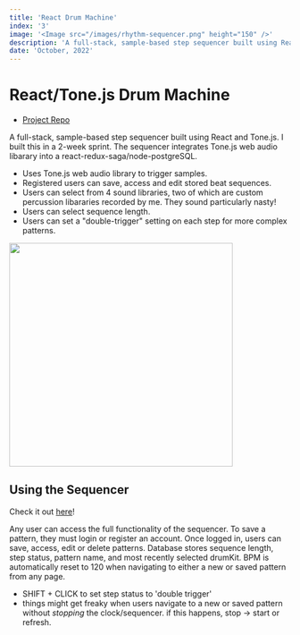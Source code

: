 ```yaml
---
title: 'React Drum Machine'
index: '3'
image: '<Image src="/images/rhythm-sequencer.png" height="150" />'
description: 'A full-stack, sample-based step sequencer built using React and Tone.js.'
date: 'October, 2022'
---
```


# React/Tone.js Drum Machine

- <a class='link' href='https://github.com/danraskin/rhythm-sequencer-solo-project/tree/main'>Project Repo</a>

A full-stack, sample-based step sequencer built using React and Tone.js. I built this in a 2-week sprint. The sequencer integrates Tone.js web audio libarary into a react-redux-saga/node-postgreSQL. 

- Uses Tone.js web audio library to trigger samples.
- Registered users can save, access and edit stored beat sequences.
- Users can select from 4 sound libraries, two of which are custom percussion libararies recorded by me. They sound particularly nasty!
- Users can select sequence length.
- Users can set a "double-trigger" setting on each step for more complex patterns.

<Image src="/images/rhythm-sequencer.png" width=400 />

## Using the Sequencer

Check it out <a class='link' href='https://rhythm-sequencer-solo-project.herokuapp.com'>here</a>!

Any user can access the full functionality of the sequencer. To save a pattern, they must login or register an account. Once logged in, users can save, access, edit or delete patterns. Database stores sequence length, step status, pattern name, and most recently selected drumKit. BPM is automatically reset to 120 when navigating to either a new or saved pattern from any page.

  * SHIFT + CLICK to set step status to 'double trigger'
  * things might get freaky when users navigate to a new or saved pattern without *stopping* the clock/sequencer. if this happens, stop -> start or refresh.